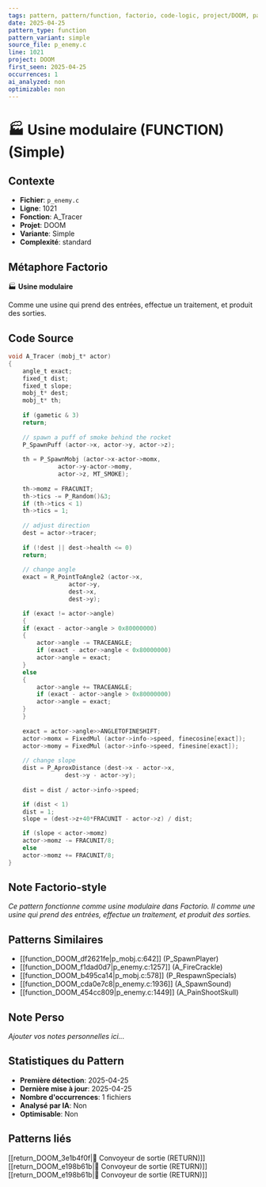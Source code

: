 ```yaml
---
tags: pattern, pattern/function, factorio, code-logic, project/DOOM, pattern/variant/simple
date: 2025-04-25
pattern_type: function
pattern_variant: simple
source_file: p_enemy.c
line: 1021
project: DOOM
first_seen: 2025-04-25
occurrences: 1
ai_analyzed: non
optimizable: non
---
```


# 🏭 Usine modulaire (FUNCTION) (Simple)

## Contexte
- **Fichier**: `p_enemy.c`
- **Ligne**: 1021
- **Fonction**: A_Tracer
- **Projet**: DOOM
- **Variante**: Simple
- **Complexité**: standard

## Métaphore Factorio
🏭 **Usine modulaire**

Comme une usine qui prend des entrées, effectue un traitement, et produit des sorties.

## Code Source
```c
void A_Tracer (mobj_t* actor)
{
    angle_t	exact;
    fixed_t	dist;
    fixed_t	slope;
    mobj_t*	dest;
    mobj_t*	th;
		
    if (gametic & 3)
	return;
    
    // spawn a puff of smoke behind the rocket		
    P_SpawnPuff (actor->x, actor->y, actor->z);
	
    th = P_SpawnMobj (actor->x-actor->momx,
		      actor->y-actor->momy,
		      actor->z, MT_SMOKE);
    
    th->momz = FRACUNIT;
    th->tics -= P_Random()&3;
    if (th->tics < 1)
	th->tics = 1;
    
    // adjust direction
    dest = actor->tracer;
	
    if (!dest || dest->health <= 0)
	return;
    
    // change angle	
    exact = R_PointToAngle2 (actor->x,
			     actor->y,
			     dest->x,
			     dest->y);

    if (exact != actor->angle)
    {
	if (exact - actor->angle > 0x80000000)
	{
	    actor->angle -= TRACEANGLE;
	    if (exact - actor->angle < 0x80000000)
		actor->angle = exact;
	}
	else
	{
	    actor->angle += TRACEANGLE;
	    if (exact - actor->angle > 0x80000000)
		actor->angle = exact;
	}
    }
	
    exact = actor->angle>>ANGLETOFINESHIFT;
    actor->momx = FixedMul (actor->info->speed, finecosine[exact]);
    actor->momy = FixedMul (actor->info->speed, finesine[exact]);
    
    // change slope
    dist = P_AproxDistance (dest->x - actor->x,
			    dest->y - actor->y);
    
    dist = dist / actor->info->speed;

    if (dist < 1)
	dist = 1;
    slope = (dest->z+40*FRACUNIT - actor->z) / dist;

    if (slope < actor->momz)
	actor->momz -= FRACUNIT/8;
    else
	actor->momz += FRACUNIT/8;
}
```

## Note Factorio-style
*Ce pattern fonctionne comme usine modulaire dans Factorio. Il comme une usine qui prend des entrées, effectue un traitement, et produit des sorties.*

## Patterns Similaires
- [[function_DOOM_df2621fe|p_mobj.c:642]] (P_SpawnPlayer)
- [[function_DOOM_f1dad0d7|p_enemy.c:1257]] (A_FireCrackle)
- [[function_DOOM_b495ca14|p_mobj.c:578]] (P_RespawnSpecials)
- [[function_DOOM_cda0e7c8|p_enemy.c:1936]] (A_SpawnSound)
- [[function_DOOM_454cc809|p_enemy.c:1449]] (A_PainShootSkull)

## Note Perso
*Ajouter vos notes personnelles ici...*

## Statistiques du Pattern
- **Première détection**: 2025-04-25
- **Dernière mise à jour**: 2025-04-25
- **Nombre d'occurrences**: 1 fichiers
- **Analysé par IA**: Non
- **Optimisable**: Non

## Patterns liés
[[return_DOOM_3e1b4f0f|🚚 Convoyeur de sortie (RETURN)]]
[[return_DOOM_e198b61b|🚚 Convoyeur de sortie (RETURN)]]
[[return_DOOM_e198b61b|🚚 Convoyeur de sortie (RETURN)]]
